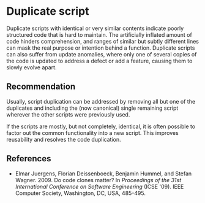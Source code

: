 # Duplicate script
Duplicate scripts with identical or very similar contents indicate poorly structured code that is hard to maintain. The artificially inflated amount of code hinders comprehension, and ranges of similar but subtly different lines can mask the real purpose or intention behind a function. Duplicate scripts can also suffer from update anomalies, where only one of several copies of the code is updated to address a defect or add a feature, causing them to slowly evolve apart.


## Recommendation
Usually, script duplication can be addressed by removing all but one of the duplicates and including the (now canonical) single remaining script wherever the other scripts were previously used.

If the scripts are mostly, but not completely, identical, it is often possible to factor out the common functionality into a new script. This improves reusability and resolves the code duplication.


## References
* Elmar Juergens, Florian Deissenboeck, Benjamin Hummel, and Stefan Wagner. 2009. Do code clones matter? In *Proceedings of the 31st International Conference on Software Engineering* (ICSE '09). IEEE Computer Society, Washington, DC, USA, 485-495.
